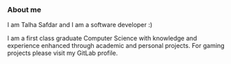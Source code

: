 ### About me
I am Talha Safdar and I am a software developer :)

I am a first class graduate Computer Science with knowledge and experience enhanced through academic and personal projects. For gaming projects please visit my GitLab profile.

<!--
**talha-safdar/talha-safdar** is a ✨ _special_ ✨ repository because its `README.md` (this file) appears on your GitHub profile.

Here are some ideas to get you started:

- 🔭 I’m currently working on ...
- 🌱 I’m currently learning ...
- 👯 I’m looking to collaborate on ...
- 🤔 I’m looking for help with ...
- 💬 Ask me about ...
- 📫 How to reach me: ...
- 😄 Pronouns: ...
- ⚡ Fun fact: ...
-->
